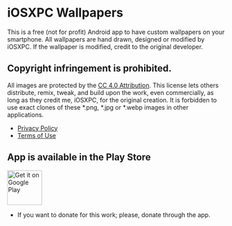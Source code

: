 # iOSXPC Wallpapers
This is a free (not for profit) Android app to have custom wallpapers on your smartphone.
All wallpapers are hand drawn, designed or modified by iOSXPC.
If the wallpaper is modified, credit to the original developer.

## Copyright infringement is prohibited.
All images are protected by the [CC 4.0 Attribution](https://creativecommons.org/licenses/by/4.0/legalcode#s2b/).
This license lets others distribute, remix, tweak, and build upon the work, even commercially, as long as they credit me, iOSXPC, for the original creation.
It is forbidden to use exact clones of these *.png, *.jpg or *.webp images in other applications.

* [Privacy Policy](https://iOSXPC.github.io/wallpaper_app/legal/privacy/)
* [Terms of Use](https://iOSXPC.github.io/wallpaper_app/legal/terms/)

## App is available in the Play Store
<a href="https://play.google.com/store/apps/details?id=com.iosxpc.wallpapers">
<img height="80" alt="Get it on Google Play" src="https://iosxpc.github.io/wallpaper_app/playstore.png">
</a>

* If you want to donate for this work; please, donate through the app.
